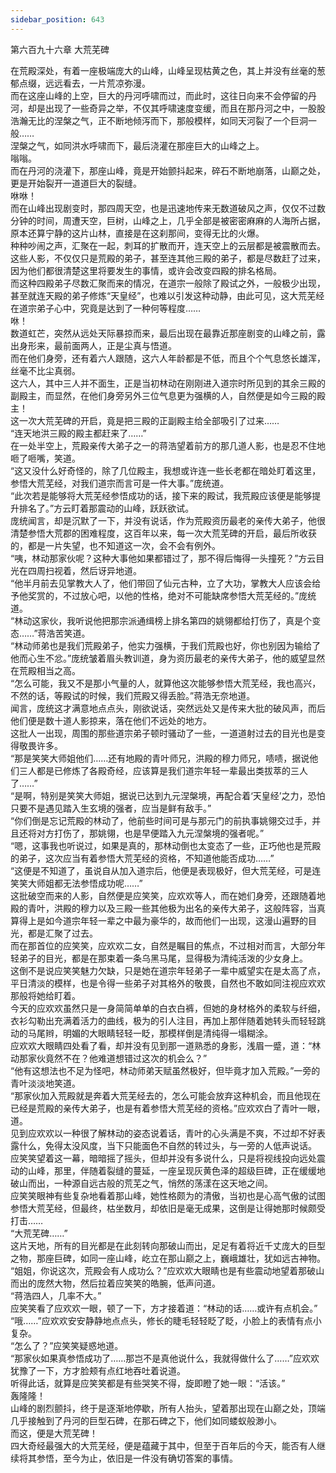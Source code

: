 ```yaml
---
sidebar_position: 643
---
```

 第六百九十六章 大荒芜碑


在荒殿深处，有着一座极端庞大的山峰，山峰呈现枯黄之色，其上并没有丝毫的葱郁点缀，远远看去，一片荒凉弥漫。  
而在这座山峰的上空，巨大的丹河呼啸而过，而此时，这往日向来不会停留的丹河，却是出现了一些奇异之举，不仅其呼啸速度变缓，而且在那丹河之中，一股股浩瀚无比的涅槃之气，正不断地倾泻而下，那般模样，如同天河裂了一个巨洞一般……  
涅槃之气，如同洪水呼啸而下，最后浇灌在那座巨大的山峰之上。  
嗡嗡。  
而在丹河的浇灌下，那座山峰，竟是开始颤抖起来，碎石不断地崩落，山巅之处，更是开始裂开一道道巨大的裂缝。  
咻咻！  
而在山峰出现剧变时，那四周天空，也是迅速地传来无数道破风之声，仅仅不过数分钟的时间，周遭天空，巨树，山峰之上，几乎全部是被密密麻麻的人海所占据，原本还算宁静的这片山林，直接是在这刹那间，变得无比的火爆。  
种种吵闹之声，汇聚在一起，刺耳的扩散而开，连天空上的云层都是被震散而去。  
这些人影，不仅仅只是荒殿的弟子，甚至连其他三殿的弟子，都是尽数赶了过来，因为他们都很清楚这里将要发生的事情，或许会改变四殿的排名格局。  
而这种四殿弟子尽数汇聚而来的情况，在道宗一般除了殿试之外，一般极少出现，甚至就连天殿的弟子修炼“天皇经”，也难以引发这种动静，由此可见，这大荒芜经在道宗弟子心中，究竟是达到了一种何等程度……  
咻！  
数道虹芒，突然从远处天际暴掠而来，最后出现在最靠近那座剧变的山峰之前，露出身形来，最前面两人，正是尘真与悟道。  
而在他们身旁，还有着六人跟随，这六人年龄都是不低，而且个个气息悠长雄浑，丝毫不比尘真弱。  
这六人，其中三人并不面生，正是当初林动在刚刚进入道宗时所见到的其余三殿的副殿主，而显然，在他们身旁另外三位气息更为强横的人，自然便是如今三殿的殿主！  
这一次大荒芜碑的开启，竟是把三殿的正副殿主给全部吸引了过来……  
“连天地洪三殿的殿主都赶来了……”  
在一处半空上，荒殿亲传大弟子之一的蒋浩望着前方的那几道人影，也是忍不住地咂了咂嘴，笑道。  
“这又没什么好奇怪的，除了几位殿主，我想或许连一些长老都在暗处盯着这里，参悟大荒芜经，对我们道宗而言可是一件大事。”庞统道。  
“此次若是能够将大荒芜经参悟成功的话，接下来的殿试，我荒殿应该便是能够提升排名了。”方云盯着那震动的山峰，跃跃欲试。  
庞统闻言，却是沉默了一下，并没有说话，作为荒殿资历最老的亲传大弟子，他很清楚参悟大荒郡的困难程度，这百年以来，每一次大荒芜碑的开启，最后所收获的，都是一片失望，也不知道这一次，会不会有例外。  
“咦，林动那家伙呢？这种大事他如果都错过了，那不得后悔得一头撞死？”方云目光在四周扫视着，然后讶异地道。  
“他半月前去见掌教大人了，他们带回了仙元古种，立了大功，掌教大人应该会给予他奖赏的，不过放心吧，以他的性格，绝对不可能缺席参悟大荒芜经的。”庞统道。  
“林动这家伙，我听说他把那宗派通缉榜上排名第四的姚翎都给打伤了，真是个变态……”蒋浩苦笑道。  
“林动师弟也是我们荒殿弟子，他实力强横，于我们荒殿也好，你也别因为输给了他而心生不忿。”庞统皱着眉头教训道，身为资历最老的亲传大弟子，他的威望显然在荒殿相当之高。  
“怎么可能，我又不是那小气量的人，就算他这次能够参悟大荒芜经，我也高兴，不然的话，等殿试的时候，我们荒殿又得丢脸。”蒋浩无奈地道。  
闻言，庞统这才满意地点点头，刚欲说话，突然远处又是传来大批的破风声，而后他们便是数十道人影掠来，落在他们不远处的地方。  
这批人一出现，周围的那些道宗弟子顿时骚动了一些，一道道射过去的目光也是变得敬畏许多。  
“那是笑笑大师姐他们……还有地殿的青叶师兄，洪殿的穆力师兄，啧啧，据说他们三人都是已修炼了各殿奇经，应该算是我们道宗年轻一辈最出类拔萃的三人了……”  
“是啊，特别是笑笑大师姐，据说已达到九元涅槃境，再配合着‘天皇经’之力，恐怕只要不是遇见踏入生玄境的强者，应当是鲜有敌手。”  
“你们倒是忘记荒殿的林动了，他前些时间可是与那元门的前执事姚翎交过手，并且还将对方打伤了，那姚翎，也是早便踏入九元涅槃境的强者呢。”  
“嗯，这事我也听说过，如果是真的，那林动倒也太变态了一些，正巧他也是荒殿的弟子，这次应当有着参悟大荒芜经的资格，不知道他能否成功……”  
“这便是不知道了，虽说自从加入道宗后，他便是表现极好，但大荒芜经，可是连笑笑大师姐都无法参悟成功呢……”  
这批破空而来的人影，自然便是应笑笑，应欢欢等人，而在她们身旁，还跟随着地殿的青叶，洪殿的穆力以及三殿一些其他极为出名的亲传大弟子，这般阵容，当真算得上是如今道宗年轻一辈之中最为豪华的，故而他们一出现，这漫山遍野的目光，都是汇聚了过去。  
而在那首位的应笑笑，应欢欢二女，自然是瞩目的焦点，不过相对而言，大部分年轻弟子的目光，都是在那束着一条乌黑马尾，显得极为清纯活泼的少女身上。  
这倒不是说应笑笑魅力欠缺，只是她在道宗年轻弟子一辈中威望实在是太高了点，平日清淡的模样，也是令得一些弟子对其格外的敬畏，自然也不敢如同注视应欢欢那般将她给盯着。  
今天的应欢欢虽然只是一身简简单单的白衣白裤，但她的身材格外的柔软与纤细，衣衫勾勒出充满着活力的曲线，极为的引人注目，再加上那伴随着她转头而轻轻跳动的马尾辫，明媚的大眼睛轻轻一眨，那模样倒是清纯得一塌糊涂。  
应欢欢大眼睛四处看了看，却并没有见到那一道熟悉的身影，浅眉一蹙，道：“林动那家伙竟然不在？他难道想错过这次的机会么？”  
“他有这想法也不足为怪吧，林动师弟天赋虽然极好，但毕竟才加入荒殿。”一旁的青叶淡淡地笑道。  
“那家伙加入荒殿就是奔着大荒芜经去的，怎么可能会放弃这种机会，而且他现在已经是荒殿的亲传大弟子，也是有着参悟大荒芜经的资格。”应欢欢白了青叶一眼，道。  
见到应欢欢以一种很了解林动的姿态说着话，青叶的心头满是不爽，不过却不好表露什么，免得太没风度，当下只能面色不自然的转过头，与一旁的人低声说话。  
应笑笑望着这一幕，暗暗摇了摇头，但却并没有多说什么，只是将视线投向远处震动的山峰，那里，伴随着裂缝的蔓延，一座呈现灰黄色泽的超级巨碑，正在缓缓地破山而出，一种源自远古般的荒芜之气，悄然的荡漾在这天地之间。  
应笑笑眼神有些复杂地看着那山峰，她性格颇为的清傲，当初也是心高气傲的试图参悟大荒芜经，但最终，枯坐数月，却依旧是毫无成果，这倒是让得她那时候颇受打击……  
“大荒芜碑……”  
这片天地，所有的目光都是在此刻转向那破山而出，足足有着将近千丈庞大的巨型之物，那座巨碑，如同一座山峰，屹立在那山巅之上，巍峨雄壮，犹如远古神物。  
“姐姐，你说这次，荒殿会有人成功么？”应欢欢大眼睛也是有些震动地望着那破山而出的庞然大物，然后拉着应笑笑的皓腕，低声问道。  
“蒋浩四人，几率不大。”  
应笑笑看了应欢欢一眼，顿了一下，方才接着道：“林动的话……或许有点机会。”  
“哦……”应欢欢安安静静地点点头，修长的睫毛轻轻眨了眨，小脸上的表情有点小复杂。  
“怎么了？”应笑笑疑惑地道。  
“那家伙如果真参悟成功了……那岂不是真他说什么，我就得做什么了……”应欢欢犹豫了一下，方才脸颊有点红地吞吐着说道。  
听得此话，就算是应笑笑都是有些哭笑不得，旋即瞪了她一眼：“活该。”  
轰隆隆！  
山峰的剧烈颤抖，终于是逐渐地停歇，所有人抬头，望着那出现在山巅之处，顶端几乎接触到了丹河的巨型石碑，在那石碑之下，他们如同蝼蚁般渺小。  
而这，便是大荒芜碑！  
四大奇经最强大的大荒芜经，便是蕴藏于其中，但至于百年后的今天，能否有人继续将其参悟，至今为止，依旧是一件没有确切答案的事情。  
  
  
